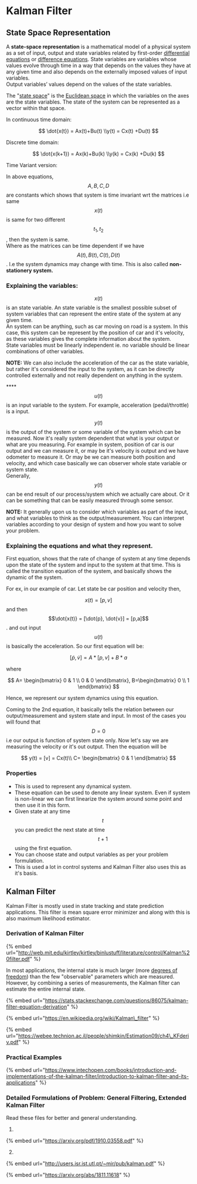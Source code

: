 # Kalman Filter

## State Space Representation

A **state-space representation** is a mathematical model of a physical system as a set of input, output and state variables related by first-order [differential equations](https://en.wikipedia.org/wiki/Differential_equation) or [difference equations](https://en.wikipedia.org/wiki/Difference_equation). State variables are variables whose values evolve through time in a way that depends on the values they have at any given time and also depends on the externally imposed values of input variables.   
Output variables’ values depend on the values of the state variables.

The "[state space](https://en.wikipedia.org/wiki/State_space)" is the [Euclidean space](https://en.wikipedia.org/wiki/Euclidean_space) in which the variables on the axes are the state variables. The state of the system can be represented as a vector within that space.

In continuous time domain:

$$
\dot{x(t}) = Ax(t)+Bu(t) \\y(t) = Cx(t) +Du(t)
$$

Discrete time domain:

$$
\dot{x(k+1}) = Ax(k)+Bu(k) \\y(k) = Cx(k) +Du(k)
$$

Time Variant version:

In above equations, $$A,B,C,D$$are constants which shows that system is time invariant wrt the matrices i.e same $$x(t)$$is same for two different $$t_1, t_2$$, then the system is same.   
Where as the matrices can be time dependent if we have $$A(t), B(t), C(t), D(t)$$. I.e the system dynamics may change with time. This is also called **non-stationery system.** 

### Explaining the variables: 

$$x(t)$$is an state variable. An state variable is the smallest possible subset of system variables that can represent the entire state of the system at any given time.   
An system can be anything, such as car moving on road is a system. In this case, this system can be represent by the position of car and it's velocity, as these variables gives the complete information about the system.   
State variables must be linearly independent ie. no variable should be linear combinations of other variables. 

**NOTE:** We can also include the acceleration of the car as the state variable, but rather it's considered the input to the system, as it can be directly controlled externally and not really dependent on anything in the system. 

\*\*\*\*$$u(t )$$is an input variable to the system. For example, acceleration \(pedal/throttle\) is a input.  

$$y(t)$$is the output of the system or some variable of the system which can be measured. Now it's really system dependent that what is your output or what are you measuring. For example in system, position of car is our output and we can measure it, or may be it's velocity is output and we have odometer to measure it. Or may be we can measure both position and velocity, and which case basically we can observer whole state variable or system state.   
Generally, $$y(t)$$can be end result of our process/system which we actually care about. Or it can be something that can be easily measured through some sensor. 

**NOTE:** It generally upon us to consider which variables as part of the input, and what variables to think as the output/measurement. You can interpret variables according to your design of system and how you want to solve your problem. 

### Explaining the equations and what they represent. 

First equation, shows that the rate of change of system at any time depends upon the state of the system and input to the system at that time. This is called the transition equation of the system, and basically shows the dynamic of the system. 

For ex, in our example of car. Let state be car position and velocity then, 

$$x(t) = [p,v]$$and then $$\dot{x(t)} = [\dot{p}, \dot{v}] = [p,a]$$. and out input $$u(t)$$is basically the acceleration. So our first equation will be:

$$
[\dot{p}, \dot{v}] = A*[p,v]+B*a
$$

where 

$$
A=
\begin{bmatrix}
0 & 1 \\
0 & 0 
\end{bmatrix}, 
B=\begin{bmatrix}
0  \\
1
\end{bmatrix}
$$

Hence, we represent our system dynamics using this equation. 

Coming to the 2nd equation, it basically tells the relation between our output/measurement and system state and input. In most of the cases you will found that $$D=0$$i.e our output is function of system state only. Now let's say we are measuring the velocity or it's out output. Then the equation will be

$$
y(t) = [v] = Cx(t)\\
C= \begin{bmatrix}
0 & 1 
\end{bmatrix}
$$

### Properties

* This is used to represent any dynamical system. 
* These equation can be used to denote any linear system. Even if system is non-linear we can first linearize the system around some point and then use it in this form. 
* Given state at any time $$t$$you can predict the next state at time $$t+1$$using the first equation.
* You can choose state and output variables as per your problem formulation. 
* This is used a lot in control systems and Kalman Filter also uses this as it's basis. 

## Kalman Filter

Kalman Filter is mostly used in state tracking and state prediction applications. This filter is mean square error minimizer and along with this is also maximum likelihood estimator. 

### Derivation of Kalman Filter

{% embed url="http://web.mit.edu/kirtley/kirtley/binlustuff/literature/control/Kalman%20filter.pdf" %}

In most applications, the internal state is much larger \(more [degrees of freedom](https://en.wikipedia.org/wiki/Degrees_of_freedom_%28physics_and_chemistry%29)\) than the few "observable" parameters which are measured. However, by combining a series of measurements, the Kalman filter can estimate the entire internal state.

{% embed url="https://stats.stackexchange.com/questions/86075/kalman-filter-equation-derivation" %}

{% embed url="https://en.wikipedia.org/wiki/Kalman\_filter" %}

{% embed url="https://webee.technion.ac.il/people/shimkin/Estimation09/ch4\_KFderiv.pdf" %}

### Practical Examples

{% embed url="https://www.intechopen.com/books/introduction-and-implementations-of-the-kalman-filter/introduction-to-kalman-filter-and-its-applications" %}

### Detailed Formulations of Problem: General Filtering, Extended Kalman Filter

Read these files for better and general understanding. 

1.

{% embed url="https://arxiv.org/pdf/1910.03558.pdf" %}

2.

{% embed url="http://users.isr.ist.utl.pt/~mir/pub/kalman.pdf" %}

{% embed url="https://arxiv.org/abs/1811.11618" %}



